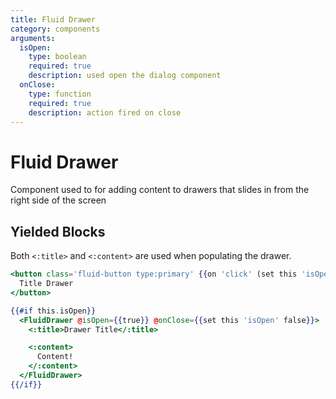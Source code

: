 ```yaml
---
title: Fluid Drawer
category: components
arguments:
  isOpen:
    type: boolean
    required: true
    description: used open the dialog component
  onClose:
    type: function
    required: true
    description: action fired on close
---
```


# Fluid Drawer

Component used to for adding content to drawers that slides in from the right side of the screen

## Yielded Blocks

Both `<:title>` and `<:content>` are used when populating the drawer.

```hbs preview-template
<button class='fluid-button type:primary' {{on 'click' (set this 'isOpen' true)}}>
  Title Drawer
</button>

{{#if this.isOpen}}
  <FluidDrawer @isOpen={{true}} @onClose={{set this 'isOpen' false}}>
    <:title>Drawer Title</:title>

    <:content>
      Content!
    </:content>
  </FluidDrawer>
{{/if}}
```
